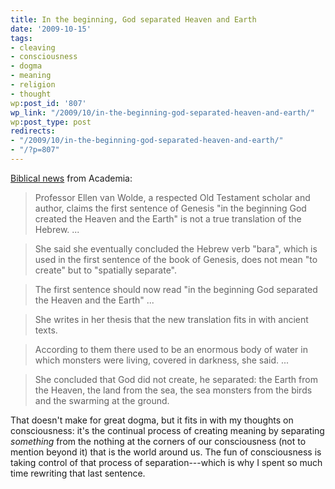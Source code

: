 ```yaml
---
title: In the beginning, God separated Heaven and Earth
date: '2009-10-15'
tags:
- cleaving
- consciousness
- dogma
- meaning
- religion
- thought
wp:post_id: '807'
wp_link: "/2009/10/in-the-beginning-god-separated-heaven-and-earth/"
wp:post_type: post
redirects:
- "/2009/10/in-the-beginning-god-separated-heaven-and-earth/"
- "/?p=807"
---
```


[Biblical news](http://www.telegraph.co.uk/news/newstopics/religion/6274502/God-is-not-the-Creator-claims-academic.html) from Academia:

> Professor Ellen van Wolde, a respected Old Testament scholar and author, claims the first sentence of Genesis "in the beginning God created the Heaven and the Earth" is not a true translation of the Hebrew. ...

>

> She said she eventually concluded the Hebrew verb "bara", which is used in the first sentence of the book of Genesis, does not mean "to create" but to "spatially separate".

>

> The first sentence should now read "in the beginning God separated the Heaven and the Earth" ...

>

> She writes in her thesis that the new translation fits in with ancient texts.

>

> According to them there used to be an enormous body of water in which monsters were living, covered in darkness, she said. ...

>

> She concluded that God did not create, he separated: the Earth from the Heaven, the land from the sea, the sea monsters from the birds and the swarming at the ground.

That doesn't make for great dogma, but it fits in with my thoughts on consciousness: it's the continual process of creating meaning by separating _something_ from the nothing at the corners of our consciousness (not to mention beyond it) that is the world around us. The fun of consciousness is taking control of that process of separation---which is why I spent so much time rewriting that last sentence.
